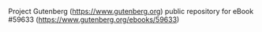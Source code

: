 Project Gutenberg (https://www.gutenberg.org) public repository for
eBook #59633 (https://www.gutenberg.org/ebooks/59633)
